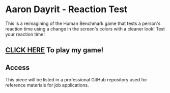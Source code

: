 # Aaron Dayrit - Reaction Test

This is a reimagining of the Human Benchmark game that tests a person's reaction time using a change in the screen's colors with a cleaner look! Test your reaction time! 

## [CLICK HERE](https://aarondayrit.github.io/Blog-Website/FINAL-PROJECT/index.html) To play my game!

## Access
This piece will be listed in a professional GitHub repository used for reference materials for job applications.
